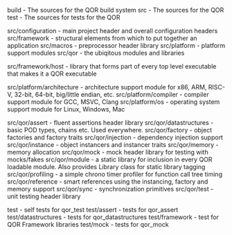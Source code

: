 
build - The sources for the QOR build system
src - The sources for the QOR
test - The sources for tests for the QOR

src/configuration - main project header and overall configuration headers
src/framework - structural elements from which to put together an application
src/macros - preprocessor header library
src/platform - platform support modules
src/qor - the ubiqitous modules and libraries

src/framework/host - library that forms part of every top level executable that makes it a QOR executable

src/platform/architecture - architecture support module for x86, ARM, RISC-V, 32-bit, 64-bit, big/little endian, etc.
src/platform/compiler - compiler support module for GCC, MSVC, Clang
src/platform/os - operating system support module for Linux, Windows, Mac

src/qor/assert - fluent assertions header library
src/qor/datastructures - basic POD types, chains etc. Used everywhere.
src/qor/factory - object factories and factory traits
src/qor/injection - dependency injection support
src/qor/instance - object instancers and instancer traits
src/qor/memory - memory allocation
src/qor/mock - mock header library for testing with mocks/fakes
src/qor/module - a static library for inclusion in every QOR loadable module. Also provides Library class for static library tagging
src/qor/profiling - a simple chrono timer profiler for function call tree timing
src/qor/reference - smart references using the instancing, factory and memory support
src/qor/sync - synchronization primitives
src/qor/test - unit testing header library

test - self tests for qor_test
test/assert - tests for qor_assert
test/datastructures - tests for qor_datastructures
test/framework - test for QOR Framework libraries
test/mock - tests for qor_mock